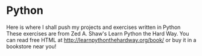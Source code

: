 Python
======

Here is where I shall push my projects and exercises written in Python
These exercises are from Zed A. Shaw's Learn Python the Hard Way. You can read free HTML at http://learnpythonthehardway.org/book/ or buy it in a bookstore near you!


